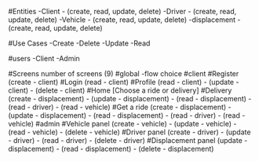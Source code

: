 

#Entities
  -Client - (create, read, update, delete)
  -Driver - (create, read, update, delete)
  -Vehicle - (create, read, update, delete)
  -displacement - (create, read, update, delete)

#Use Cases
  -Create
  -Delete
  -Update
  -Read

#users
  -Client
  -Admin

#Screens number of screens (9)
  #global
    -flow choice
  #client
    #Register (create - client)
    #Login (read - client)
    #Profile (read - client) - (update - client) - (delete - client)
    #Home [Choose a ride or delivery]
    #Delivery (create - displacement)  - (update - displacement) - (read - displacement) - 
    (read - driver) - (read - vehicle)
    #Get a ride (create - displacement)  - (update - displacement) - (read - displacement) -
    (read - driver) - (read - vehicle)
  #admin
    #Vehicle panel (create - vehicle) - (update - vehicle) - (read - vehicle) - (delete - vehicle)
    #Driver panel (create - driver) - (update - driver) - (read - driver) - (delete - driver)
    #Displacement panel (update - displacement) - (read - displacement) - (delete - displacement)
